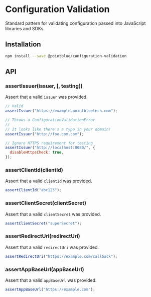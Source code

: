 # Configuration Validation

Standard pattern for validating configuration passed into JavaScript libraries and SDKs.

## Installation

```bash
npm install --save @pointblue/configuration-validation
```

## API

### assertIssuer(issuer, [, testing])

Assert that a valid `issuer` was provided.

```javascript
// Valid
assertIssuer("https://example.pointbluetech.com");

// Throws a ConfigurationValidationError
//
// It looks like there's a typo in your domain!
assertIssuer("http://foo.com.com");

// Ignore HTTPS requirement for testing
assertIssuer("http://localhost:8080/", {
  disableHttpsCheck: true,
});
```

### assertClientId(clientId)

Assert that a valid `clientId` was provided.

```javascript
assertClientId("abc123");
```

### assertClientSecret(clientSecret)

Assert that a valid `clientSecret` was provided.

```javascript
assertClientSecret("superSecret");
```

### assertRedirectUri(redirectUri)

Assert that a valid `redirectUri` was provided.

```javascript
assertRedirectUri("https://example.com/callback");
```

### assertAppBaseUrl(appBaseUrl)

Assert that a valid `appBaseUrl` was provided.

```javascript
assertAppBaseUrl("https://example.com");
```
